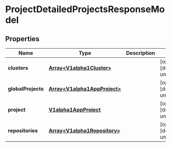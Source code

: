 # ProjectDetailedProjectsResponseModel

## Properties

Name | Type | Description | Notes
------------ | ------------- | ------------- | -------------
**clusters** | [**Array&lt;V1alpha1Cluster&gt;**](V1alpha1Cluster.md) |  | [optional] [default to undefined]
**globalProjects** | [**Array&lt;V1alpha1AppProject&gt;**](V1alpha1AppProject.md) |  | [optional] [default to undefined]
**project** | [**V1alpha1AppProject**](V1alpha1AppProject.md) |  | [optional] [default to undefined]
**repositories** | [**Array&lt;V1alpha1Repository&gt;**](V1alpha1Repository.md) |  | [optional] [default to undefined]


